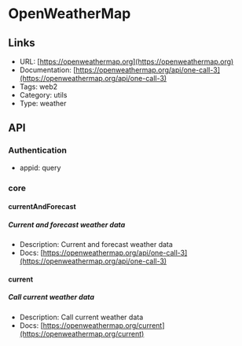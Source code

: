 # OpenWeatherMap

## Links

* URL: [https://openweathermap.org](https://openweathermap.org)
* Documentation: [https://openweathermap.org/api/one-call-3](https://openweathermap.org/api/one-call-3)
* Tags: web2
* Category: utils
* Type: weather

## API

### Authentication

* appid: query

### core

#### currentAndForecast

##### Current and forecast weather data

* Description: Current and forecast weather data
* Docs: [https://openweathermap.org/api/one-call-3](https://openweathermap.org/api/one-call-3)

#### current

##### Call current weather data

* Description: Call current weather data
* Docs: [https://openweathermap.org/current](https://openweathermap.org/current)
